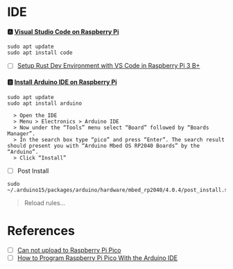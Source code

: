 # IDE


#### :a: [Visual Studio Code on Raspberry Pi](https://code.visualstudio.com/docs/setup/raspberry-pi)

```
sudo apt update
sudo apt install code
```

- [ ] [Setup Rust Dev Environment with VS Code in Raspberry Pi 3 B+](https://www.youtube.com/watch?v=O9d8kiZQUT4)

#### :b: [Install Arduino IDE on Raspberry Pi](https://www.raspberrypi-spy.co.uk/2020/12/install-arduino-ide-on-raspberry-pi/)

```
sudo apt update
sudo apt install arduino
```

```
  > Open the IDE
  > Menu > Electronics > Arduino IDE
  > Now under the “Tools” menu select “Board” followed by “Boards Manager”.
  > In the search box type “pico” and press “Enter”. The search result should present you with “Arduino Mbed OS RP2040 Boards” by the “Arduino”.
  > Click “Install”
```

- [ ] Post Install

```
sudo ~/.arduino15/packages/arduino/hardware/mbed_rp2040/4.0.4/post_install.sh
```
> Reload rules...


# References

- [ ] [Can not upload to Raspberry Pi Pico](https://forum.arduino.cc/t/can-not-upload-to-raspberry-pi-pico/882573/2)
- [ ] [How to Program Raspberry Pi Pico With the Arduino IDE](https://www.tomshardware.com/how-to/program-raspberry-pi-pico-with-arduino-ide)
